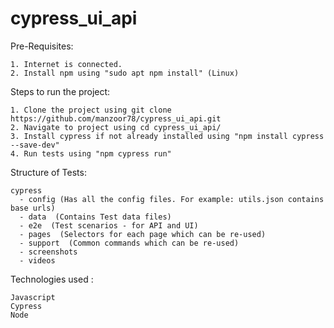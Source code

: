 # cypress_ui_api

Pre-Requisites:

    1. Internet is connected. 
    2. Install npm using "sudo apt npm install" (Linux)

Steps to run the project:

    1. Clone the project using git clone https://github.com/manzoor78/cypress_ui_api.git
    2. Navigate to project using cd cypress_ui_api/
    3. Install cypress if not already installed using "npm install cypress --save-dev"
    4. Run tests using "npm cypress run"

Structure of Tests:

    cypress
      - config (Has all the config files. For example: utils.json contains base urls) 
      - data  (Contains Test data files)
      - e2e  (Test scenarios - for API and UI)
      - pages  (Selectors for each page which can be re-used)
      - support  (Common commands which can be re-used)
      - screenshots
      - videos
      
      

Technologies used :

    Javascript
    Cypress
    Node
    
